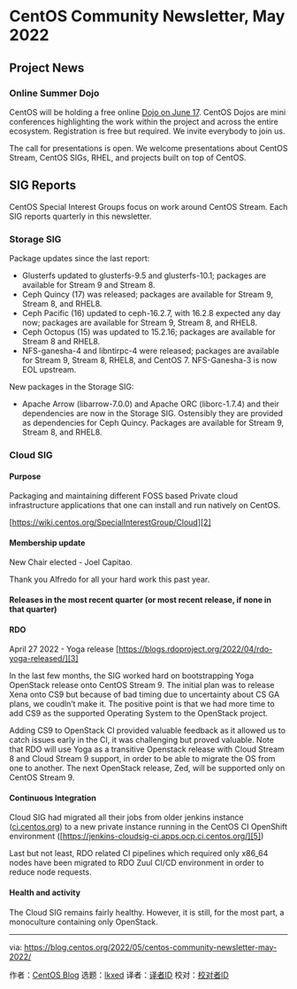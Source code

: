 [#]: subject: "CentOS Community Newsletter, May 2022"
[#]: via: "https://blog.centos.org/2022/05/centos-community-newsletter-may-2022/"
[#]: author: "CentOS Blog https://blog.centos.org"
[#]: collector: "lkxed"
[#]: translator: " "
[#]: reviewer: " "
[#]: publisher: " "
[#]: url: " "

CentOS Community Newsletter, May 2022
======

## Project News

### Online Summer Dojo

CentOS will be holding a free online [Dojo on June 17][1]. CentOS Dojos are mini conferences highlighting the work within the project and across the entire ecosystem. Registration is free but required. We invite everybody to join us.

The call for presentations is open. We welcome presentations about CentOS Stream, CentOS SIGs, RHEL, and projects built on top of CentOS.

## SIG Reports

CentOS Special Interest Groups focus on work around CentOS Stream. Each SIG reports quarterly in this newsletter.

### Storage SIG

Package updates since the last report:

- Glusterfs updated to glusterfs-9.5 and glusterfs-10.1; packages are available for Stream 9 and Stream 8.
- Ceph Quincy (17) was released; packages are available for Stream 9, Stream 8, and RHEL8.
- Ceph Pacific (16) updated to ceph-16.2.7, with 16.2.8 expected any day now; packages are available for Stream 9, Stream 8, and RHEL8.
- Ceph Octopus (15) was updated to 15.2.16; packages are available for Stream 8 and RHEL8.
- NFS-ganesha-4 and libntirpc-4 were released; packages are available for Stream 9, Stream 8, RHEL8, and CentOS 7. NFS-Ganesha-3 is now EOL upstream.

New packages in the Storage SIG:

- Apache Arrow (libarrow-7.0.0) and Apache ORC (liborc-1.7.4) and their dependencies are now in the Storage SIG. Ostensibly they are provided as dependencies for Ceph Quincy. Packages are available for Stream 9, Stream 8, and RHEL8.

### Cloud SIG

#### Purpose

Packaging and maintaining different FOSS based Private cloud infrastructure applications that one can install and run natively on CentOS.

[https://wiki.centos.org/SpecialInterestGroup/Cloud][2]

#### Membership update

New Chair elected - Joel Capitao.

Thank you Alfredo for all your hard work this past year.

#### Releases in the most recent quarter (or most recent release, if none in that quarter)

#### RDO

April 27 2022 - Yoga release [https://blogs.rdoproject.org/2022/04/rdo-yoga-released/][3]

In the last few months, the SIG worked hard on bootstrapping Yoga OpenStack release onto CentOS Stream 9. The initial plan was to release Xena onto CS9 but because of bad timing due to uncertainty about CS GA plans, we coudln’t make it. The positive point is that we had more time to add CS9 as the supported Operating System to the OpenStack project.

Adding CS9 to OpenStack CI provided valuable feedback as it allowed us to catch issues early in the CI, it was challenging but proved valuable. Note that RDO will use Yoga as a transitive Openstack release with Cloud Stream 8 and Cloud Stream 9 support, in order to be able to migrate the OS from one to another. The next OpenStack release, Zed, will be supported only on CentOS Stream 9.

#### Continuous Integration

Cloud SIG had migrated all their jobs from older jenkins instance ([ci.centos.org][4]) to a new private instance running in the CentOS CI OpenShift environment ([https://jenkins-cloudsig-ci.apps.ocp.ci.centos.org/][5])

Last but not least, RDO related CI pipelines which required only x86_64 nodes have been migrated to RDO Zuul CI/CD environment in order to reduce node requests.

#### Health and activity

The Cloud SIG remains fairly healthy. However, it is still, for the most part, a monoculture containing only OpenStack.

--------------------------------------------------------------------------------

via: https://blog.centos.org/2022/05/centos-community-newsletter-may-2022/

作者：[CentOS Blog][a]
选题：[lkxed][b]
译者：[译者ID](https://github.com/译者ID)
校对：[校对者ID](https://github.com/校对者ID)

[a]: https://blog.centos.org
[b]: https://github.com/lkxed
[1]: https://wiki.centos.org/Events/Dojo/Summer2022
[2]: https://wiki.centos.org/SpecialInterestGroup/Cloud
[3]: https://blogs.rdoproject.org/2022/04/rdo-yoga-released/
[4]: https://ci.centos.org
[5]: https://jenkins-cloudsig-ci.apps.ocp.ci.centos.org/
